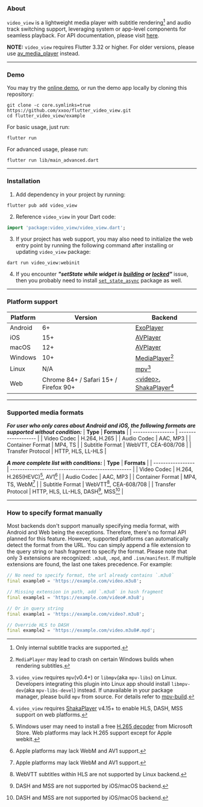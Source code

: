 ### About

`video_view` is a lightweight media player with subtitle rendering[^subtitle] and audio track switching support, leveraging system or app-level components for seamless playback.
For API documentation, please visit [here](https://pub.dev/documentation/video_view/latest/video_view/).

**NOTE:** `video_view` requires Flutter 3.32 or higher. For older versions, please use [av_media_player](https://pub.dev/packages/av_media_player) instead.
___

### Demo
You may try the [online demo](https://xxoo.github.io/flutter_video_view/), or run the demo app locally by cloning this repository:
```shell
git clone -c core.symlinks=true https://github.com/xxoo/flutter_video_view.git
cd flutter_video_view/example
```
For basic usage, just run:
```shell
flutter run
```
For advanced usage, please run:
```shell
flutter run lib/main_advanced.dart
```
___

### Installation

1. Add dependency in your project by running:
```shell
flutter pub add video_view
```
2. Reference `video_view` in your Dart code:
```dart
import 'package:video_view/video_view.dart';
```
3. If your project has web support, you may also need to initialize the web entry point by running the following command after installing or updating `video_view` package:
```shell
dart run video_view:webinit
```
4. If you encounter ***"setState while widget is [building](https://www.google.com/search?q=setState()+or+markNeedsBuild()+called+during+build) or [locked](https://www.google.com/search?q=setState()+or+markNeedsBuild()+called+when+widget+tree+was+locked)"*** issue, then you probably need to install [`set_state_async`](https://pub.dev/packages/set_state_async) package as well.
___

### Platform support

| **Platform** | **Version** | **Backend**                                                                  |
| ------------ | ----------- | ---------------------------------------------------------------------------- |
| Android      | 6+          | [ExoPlayer](https://developer.android.com/media/media3/exoplayer)            |
| iOS          | 15+         | [AVPlayer](https://developer.apple.com/documentation/avfoundation/avplayer/) |
| macOS        | 12+         | [AVPlayer](https://developer.apple.com/documentation/avfoundation/avplayer/) |
| Windows | 10+ | [MediaPlayer](https://learn.microsoft.com/uwp/api/windows.media.playback.mediaplayer)[^mediaplayer] |
| Linux        | N/A         | [mpv](https://github.com/mpv-player/mpv/tree/master/include/mpv)[^mpv]       |
| Web | Chrome 84+ / Safari 15+ / Firefox 90+ | [\<video>](https://developer.mozilla.org/en-US/docs/Web/HTML/Element/video), [ShakaPlayer](https://shaka-player-demo.appspot.com/docs/api/shaka.Player.html)[^shaka] |
___

### Supported media formats

***For user who only cares about Android and iOS, the following formats are supported without condition:***
| **Type**          | **Formats**         |
| ----------------- | ------------------- |
| Video Codec       | H.264, H.265        |
| Audio Codec       | AAC, MP3            |
| Container Format  | MP4, TS             |
| Subtitle Format   | WebVTT, CEA-608/708 |
| Transfer Protocol | HTTP, HLS, LL-HLS   |

***A more complete list with conditions:***
| **Type**          | **Formats**                                        |
| ----------------- | -------------------------------------------------- |
| Video Codec       | H.264, H.265(HEVC)[^h265], AV1[^apple]             |
| Audio Codec       | AAC, MP3                                           |
| Container Format  | MP4, TS, WebM[^apple]                              |
| Subtitle Format   | WebVTT[^vtt], CEA-608/708                          |
| Transfer Protocol | HTTP, HLS, LL-HLS, DASH[^avplayer], MSS[^avplayer] |
___

### How to specify format manually

Most backends don't support manually specifying media format, with Android and Web being the exceptions. Therefore, there's no formal API planned for this feature. However, supported platforms can automatically detect the format from the URL. You can simply append a file extension to the query string or hash fragment to specify the format. Please note that only 3 extensions are recognized: `.m3u8`, `.mpd`, and `.ism/manifest`. If multiple extensions are found, the last one takes precedence. For example:
```dart
// No need to specify format, the url already contains `.m3u8`
final example0 = 'https://example.com/video.m3u8';

// Missing extension in path, add `.m3u8` in hash fragment
final example1 = 'https://example.com/video#.m3u8';

// Or in query string
final example1 = 'https://example.com/video?.m3u8';

// Override HLS to DASH
final example2 = 'https://example.com/video.m3u8#.mpd';
```

[^subtitle]: Only internal subtitle tracks are supported.
[^mediaplayer]: `MediaPlayer` may lead to crash on certain Windows builds when rendering subtitles.
[^mpv]: `video_view` requires `mpv`(v0.4+) or `libmpv`(aka `mpv-libs`) on Linux. Developers integrating this plugin into Linux app should install `libmpv-dev`(aka `mpv-libs-devel`) instead. If unavailable in your package manager, please build `mpv` from source. For details refer to [mpv-build](https://github.com/mpv-player/mpv-build).
[^shaka]: `video_view` requires [ShakaPlayer](https://cdn.jsdelivr.net/npm/shaka-player/dist/shaka-player.compiled.js) v4.15+ to enable HLS, DASH, MSS support on web platforms.
[^h265]: Windows user may need to install a free [H.265 decoder](https://apps.microsoft.com/detail/9n4wgh0z6vhq) from Microsoft Store. Web platforms may lack H.265 support except for Apple webkit.
[^apple]: Apple platforms may lack WebM and AV1 support.
[^vtt]: WebVTT subtitles within HLS are not supported by Linux backend.
[^avplayer]: DASH and MSS are not supported by iOS/macOS backend.
